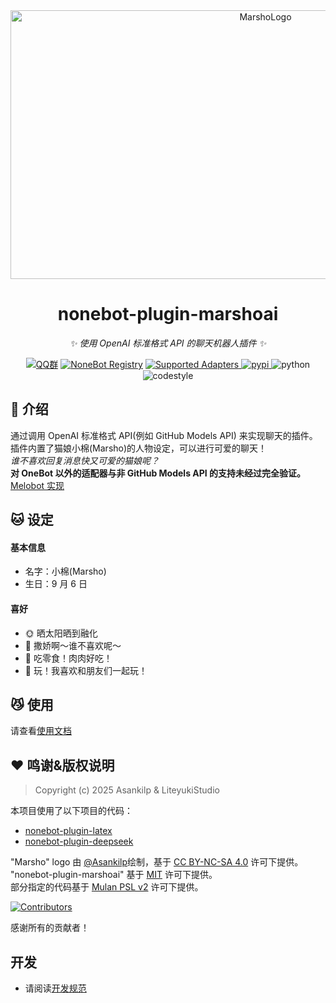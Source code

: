 <!--suppress LongLine -->
<div align="center">
  <a href="https://marsho.liteyuki.icu"><img src="https://marsho.liteyuki.icu/marsho-full.svg" width="800" height="430" alt="MarshoLogo"></a>
  <br>
</div>

<div align="center">

# nonebot-plugin-marshoai

_✨ 使用 OpenAI 标准格式 API 的聊天机器人插件 ✨_  

[![QQ群](https://img.shields.io/badge/QQ群-1029557452-blue.svg?logo=QQ)](https://qm.qq.com/q/a13iwP5kAw)
[![NoneBot Registry](https://img.shields.io/endpoint?url=https%3A%2F%2Fnbbdg.lgc2333.top%2Fplugin%2Fnonebot-plugin-marshoai&style=flat-square)](https://registry.nonebot.dev/plugin/nonebot-plugin-marshoai:nonebot_plugin_marshoai)
<a href="https://registry.nonebot.dev/plugin/nonebot-plugin-marshoai:nonebot_plugin_marshoai">
  <img src="https://img.shields.io/endpoint?url=https%3A%2F%2Fnbbdg.lgc2333.top%2Fplugin-adapters%2Fnonebot-plugin-marshoai&style=flat-square" alt="Supported Adapters">
</a>
<a href="https://pypi.python.org/pypi/nonebot-plugin-marshoai">
  <img src="https://img.shields.io/pypi/v/nonebot-plugin-marshoai.svg?style=flat-square" alt="pypi">
</a>
  <img src="https://img.shields.io/badge/python-3.10+-blue.svg?style=flat-square" alt="python">
  <img src="https://img.shields.io/badge/Code%20Style-Black-121110.svg?style=flat-square" alt="codestyle">
</div>  


## 📖 介绍

通过调用 OpenAI 标准格式 API(例如 GitHub Models API) 来实现聊天的插件。  
插件内置了猫娘小棉(Marsho)的人物设定，可以进行可爱的聊天！  
_谁不喜欢回复消息快又可爱的猫娘呢？_  
**对 OneBot 以外的适配器与非 GitHub Models API 的支持未经过完全验证。**  
[Melobot 实现](https://github.com/LiteyukiStudio/marshoai-melo)

## 🐱 设定

#### 基本信息

-   名字：小棉(Marsho)
-   生日：9 月 6 日

#### 喜好

-   🌞 晒太阳晒到融化
-   🤱 撒娇啊～谁不喜欢呢～
-   🍫 吃零食！肉肉好吃！
-   🐾 玩！我喜欢和朋友们一起玩！

## 😼 使用

请查看[使用文档](https://marsho.liteyuki.icu/start/use)

## ❤ 鸣谢&版权说明

> Copyright (c) 2025 Asankilp & LiteyukiStudio

本项目使用了以下项目的代码：

-   [nonebot-plugin-latex](https://github.com/EillesWan/nonebot-plugin-latex)
-   [nonebot-plugin-deepseek](https://github.com/KomoriDev/nonebot-plugin-deepseek)

"Marsho" logo 由 [@Asankilp](https://github.com/Asankilp)绘制，基于 [CC BY-NC-SA 4.0](http://creativecommons.org/licenses/by-nc-sa/4.0/) 许可下提供。  
"nonebot-plugin-marshoai" 基于 [MIT](./LICENSE-MIT) 许可下提供。  
部分指定的代码基于 [Mulan PSL v2](./LICENSE-MULAN) 许可下提供。

<div>
  <a href="https://github.com/LiteyukiStudio/nonebot-plugin-marshoai/graphs/contributors">
    <img src="https://contrib.rocks/image?repo=LiteyukiStudio/nonebot-plugin-marshoai" alt="Contributors">
  </a>
</div>

感谢所有的贡献者！

## 开发

-   请阅读[开发规范](./README_DEV.md)
